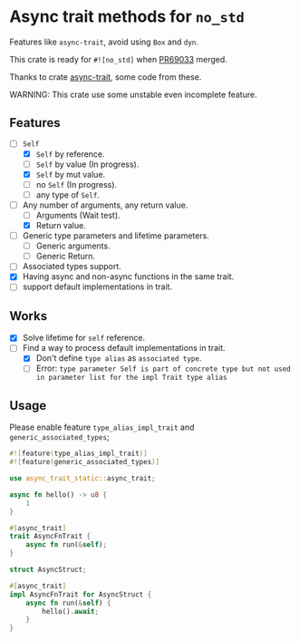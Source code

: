 # Async trait methods for `no_std`

Features like `async-trait`, avoid using `Box` and `dyn`.

This crate is ready for `#![no_std]` when [PR69033](https://github.com/rust-lang/rust/pull/69033) merged.

Thanks to crate [async-trait](https://github.com/dtolnay/async-trait), some code from these.

WARNING: This crate use some unstable even incomplete feature. 

## Features

- [ ] `Self`
  - [X] `Self` by reference.
  - [ ] `Self` by value (In progress).
  - [X] `Self` by mut value.
  - [ ] no `Self` (In progress).
  - [ ] any type of `Self`.
- [ ] Any number of arguments, any return value.
  - [ ] Arguments (Wait test).
  - [X] Return value.
- [ ] Generic type parameters and lifetime parameters.
  - [ ] Generic arguments.
  - [ ] Generic Return.
- [ ] Associated types support.
- [X] Having async and non-async functions in the same trait.
- [ ] support default implementations in trait.

## Works
- [X] Solve lifetime for `self` reference.
- [ ] Find a way to process default implementations in trait.
  - [X] Don't define `type alias` as `associated type`.
  - [ ] Error: `type parameter Self is part of concrete type but not used in parameter list for the impl Trait type alias`

## Usage

Please enable feature `type_alias_impl_trait` and `generic_associated_types`;

```rust
#![feature(type_alias_impl_trait)]
#![feature(generic_associated_types)]

use async_trait_static::async_trait;

async fn hello() -> u8 {
    1
}

#[async_trait]
trait AsyncFnTrait {
    async fn run(&self);
}

struct AsyncStruct;

#[async_trait]
impl AsyncFnTrait for AsyncStruct {
    async fn run(&self) {
        hello().await;
    }
}

```

